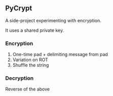 ## PyCrypt

A side-project experimenting with encryption.  

It uses a shared private key.

### Encryption
 1. One-time pad + delimiting message from pad
 2. Variation on ROT
 3. Shuffle the string

### Decryption
Reverse of the above
